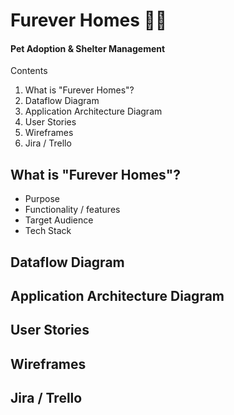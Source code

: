 # Furever Homes 🏡🐶
#### Pet Adoption & Shelter Management

Contents
1) What is "Furever Homes"?
2) Dataflow Diagram
3) Application Architecture Diagram
4) User Stories
5) Wireframes
6) Jira / Trello

## What is "Furever Homes"?
- Purpose
- Functionality / features
- Target Audience
- Tech Stack

## Dataflow Diagram


## Application Architecture Diagram


## User Stories


## Wireframes


## Jira / Trello
